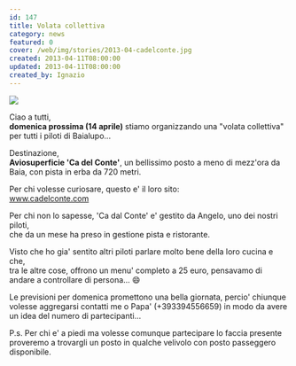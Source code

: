 ```yaml
---
id: 147
title: Volata collettiva
category: news
featured: 0
cover: /web/img/stories/2013-04-cadelconte.jpg
created: 2013-04-11T08:00:00
updated: 2013-04-11T08:00:00
created_by: Ignazio
---
```


 <a href="https://www.cadelconte.com">
  <img class="float-start mr-3 mb-4 w-[300px]" src="/web/img/stories/2013-04-cadelconte.jpg"/>
 </a>

Ciao a tutti,<br/>
<strong>domenica prossima (14 aprile)</strong>
stiamo organizzando una "volata collettiva" per tutti i piloti di Baialupo...

Destinazione,<br/>
<strong>Aviosuperficie 'Ca del Conte'</strong>, un bellissimo posto a meno di mezz'ora da Baia, con pista in erba da 720 metri.

Per chi volesse curiosare, questo e' il loro sito:<br />
<a href="https://www.cadelconte.com">www.cadelconte.com</a>

Per chi non lo sapesse, 'Ca dal Conte' e' gestito da Angelo, uno dei nostri piloti,<br/>
che da un mese ha preso in gestione pista e ristorante.<br/>

Visto che ho gia' sentito altri piloti parlare molto bene della loro cucina e che,<br/>
tra le altre cose, offrono un menu' completo a 25 euro, pensavamo di andare a controllare di persona... 😄

Le previsioni per domenica promettono una bella giornata, percio' chiunque volesse aggregarsi contatti me o Papa' (+393394556659) in modo da avere un idea del numero di partecipanti...

P.s. Per chi e' a piedi ma volesse comunque partecipare lo faccia presente proveremo a trovargli un posto in qualche velivolo con posto passeggero disponibile.
